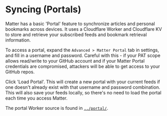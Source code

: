 # Syncing (Portals)

Matter has a basic 'Portal' feature to synchronize articles and personal bookmarks across devices. It uses a Cloudflare Worker and Cloudflare KV to store and retrieve your subscribed feeds and bookmark retrieval information.

To access a portal, expand the `Advanced > Matter Portal` tab in settings, and fill in a username and password. Careful with this - if your PAT scope allows read/write to your GitHub account and if your Matter Portal credentials are compromised, attackers will be able to get access to your GitHub repos.

Click 'Load Portal'. This will create a new portal with your current feeds if one doesn't already exist with that username and password combination. This will also save your feeds locally, so there's no need to load the portal each time you access Matter.

The portal Worker source is found in [`../portal/`](../portal).
